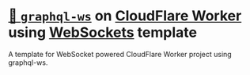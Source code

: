 # [🚡 `graphql-ws`](https://github.com/enisdenjo/graphql-ws) on [CloudFlare Worker](https://workers.cloudflare.com/) using [WebSockets](https://developers.cloudflare.com/workers/runtime-apis/websockets) template

A template for WebSocket powered CloudFlare Worker project using graphql-ws.
